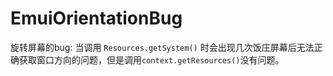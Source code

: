 # EmuiOrientationBug
旋转屏幕的bug:
当调用 ```Resources.getSystem()``` 时会出现几次饭庄屏幕后无法正确获取窗口方向的问题，但是调用```context.getResources()```没有问题。
